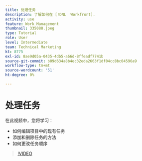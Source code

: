 ```yaml
---
title: 处理任务
description: 了解如何在 [!DNL  Workfront].
activity: use
feature: Work Management
thumbnail: 335088.jpeg
type: Tutorial
role: User
level: Intermediate
team: Technical Marketing
kt: 8775
exl-id: 8ae9d05a-0435-4db5-a66d-8ffeadf7741b
source-git-commit: b09d634a8b4ec32eda2663f1df04cc8bc04596a9
workflow-type: tm+mt
source-wordcount: '51'
ht-degree: 0%

---
```


# 处理任务

在此视频中，您将学习：

* 如何编辑项目中的现有任务
* 添加和删除任务的方法
* 如何更改任务顺序

>[!VIDEO](https://video.tv.adobe.com/v/335088/?quality=12)
